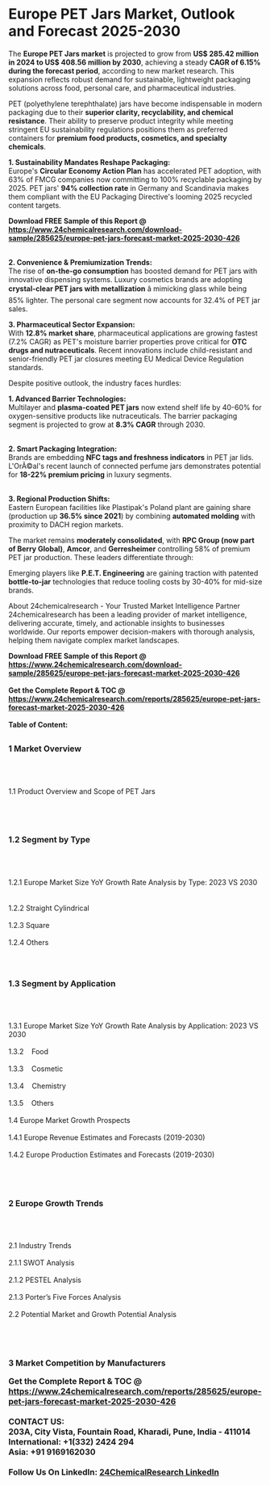 <h1>Europe PET Jars Market, Outlook and Forecast 2025-2030</h1><p>The <strong>Europe PET Jars market</strong> is projected to grow from <strong>US$ 285.42 million in 2024 to US$ 408.56 million by 2030</strong>, achieving a steady <strong>CAGR of 6.15% during the forecast period</strong>, according to new market research. This expansion reflects robust demand for sustainable, lightweight packaging solutions across food, personal care, and pharmaceutical industries.</p><p>PET (polyethylene terephthalate) jars have become indispensable in modern packaging due to their <strong>superior clarity, recyclability, and chemical resistance</strong>. Their ability to preserve product integrity while meeting stringent EU sustainability regulations positions them as preferred containers for <strong>premium food products, cosmetics, and specialty chemicals</strong>.</p><p><strong>1. Sustainability Mandates Reshape Packaging:</strong><br>
Europe's <strong>Circular Economy Action Plan</strong> has accelerated PET adoption, with 63% of FMCG companies now committing to 100% recyclable packaging by 2025. PET jars' <strong>94% collection rate</strong> in Germany and Scandinavia makes them compliant with the EU Packaging Directive's looming 2025 recycled content targets.</p><div><b>Download FREE Sample of this Report @ 
            <a href="https://www.24chemicalresearch.com/download-sample/285625/europe-pet-jars-forecast-market-2025-2030-426">
            https://www.24chemicalresearch.com/download-sample/285625/europe-pet-jars-forecast-market-2025-2030-426</a></b></div><br><p><strong>2. Convenience &amp; Premiumization Trends:</strong><br>
The rise of <strong>on-the-go consumption</strong> has boosted demand for PET jars with innovative dispensing systems. Luxury cosmetics brands are adopting <strong>crystal-clear PET jars with metallization</strong> â mimicking glass while being 85% lighter. The personal care segment now accounts for 32.4% of PET jar sales.</p><p><strong>3. Pharmaceutical Sector Expansion:</strong><br>
With <strong>12.8% market share</strong>, pharmaceutical applications are growing fastest (7.2% CAGR) as PET's moisture barrier properties prove critical for <strong>OTC drugs and nutraceuticals</strong>. Recent innovations include child-resistant and senior-friendly PET jar closures meeting EU Medical Device Regulation standards.</p><p>Despite positive outlook, the industry faces hurdles:</p><p><strong>1. Advanced Barrier Technologies:</strong><br>
Multilayer and <strong>plasma-coated PET jars</strong> now extend shelf life by 40-60% for oxygen-sensitive products like nutraceuticals. The barrier packaging segment is projected to grow at <strong>8.3% CAGR</strong> through 2030.<br><br>

<strong>2. Smart Packaging Integration:</strong><br>
Brands are embedding <strong>NFC tags and freshness indicators</strong> in PET jar lids. L'OrÃ©al's recent launch of connected perfume jars demonstrates potential for <strong>18-22% premium pricing</strong> in luxury segments.<br><br>

<strong>3. Regional Production Shifts:</strong><br>
Eastern European facilities like Plastipak's Poland plant are gaining share (production up <strong>36.5% since 2021</strong>) by combining <strong>automated molding</strong> with proximity to DACH region markets.</p><p>The market remains <strong>moderately consolidated</strong>, with <strong>RPC Group (now part of Berry Global)</strong>, <strong>Amcor</strong>, and <strong>Gerresheimer</strong> controlling 58% of premium PET jar production. These leaders differentiate through:</p><p>Emerging players like <strong>P.E.T. Engineering</strong> are gaining traction with patented <strong>bottle-to-jar</strong> technologies that reduce tooling costs by 30-40% for mid-size brands.</p><p>About 24chemicalresearch - Your Trusted Market Intelligence Partner<br>
24chemicalresearch has been a leading provider of market intelligence, delivering accurate, timely, and actionable insights to businesses worldwide. Our reports empower decision-makers with thorough analysis, helping them navigate complex market landscapes.</p><div><b>Download FREE Sample of this Report @ 
            <a href="https://www.24chemicalresearch.com/download-sample/285625/europe-pet-jars-forecast-market-2025-2030-426">
            https://www.24chemicalresearch.com/download-sample/285625/europe-pet-jars-forecast-market-2025-2030-426</a></b></div><br><div><b>Get the Complete Report & TOC @ 
            <a href="https://www.24chemicalresearch.com/reports/285625/europe-pet-jars-forecast-market-2025-2030-426">
            https://www.24chemicalresearch.com/reports/285625/europe-pet-jars-forecast-market-2025-2030-426</a></b></div><br>
            <b>Table of Content:</b><p><h2><span style="font-size:16px"><strong>1 Market Overview&nbsp;&nbsp; &nbsp;</strong></span></h2><br />
<br />
<p>1.1 Product Overview and Scope of PET Jars&nbsp;</p><br />
<br />
<h2><strong><span style="font-size:16px">1.2 Segment by Type&nbsp;&nbsp; &nbsp;</span></strong></h2><br />
<br />
<p>1.2.1 Europe Market Size YoY Growth Rate Analysis by Type: 2023 VS 2030&nbsp;&nbsp; &nbsp;<br /><br />
1.2.2 Straight Cylindrical&nbsp;&nbsp; &nbsp;<br /><br />
1.2.3 Square<br /><br />
1.2.4 Others<br /><br />
<br />
<h2><span style="font-size:16px"><strong>1.3 Segment by Application&nbsp;&nbsp;</strong></span></h2><br />
<br />
<p>1.3.1 Europe Market Size YoY Growth Rate Analysis by Application: 2023 VS 2030&nbsp;&nbsp; &nbsp;<br /><br />
1.3.2&nbsp;&nbsp; &nbsp;Food<br /><br />
1.3.3&nbsp;&nbsp; &nbsp;Cosmetic<br /><br />
1.3.4&nbsp;&nbsp; &nbsp;Chemistry<br /><br />
1.3.5&nbsp;&nbsp; &nbsp;Others<br /><br />
1.4 Europe Market Growth Prospects&nbsp;&nbsp; &nbsp;<br /><br />
1.4.1 Europe Revenue Estimates and Forecasts (2019-2030)&nbsp;&nbsp; &nbsp;<br /><br />
1.4.2 Europe Production Estimates and Forecasts (2019-2030)&nbsp;&nbsp;</p><br />
<br />
<h2><span style="font-size:16px"><strong>2 Europe Growth Trends&nbsp;&nbsp; &nbsp;</strong></span></h2><br />
<br />
<p>2.1 Industry Trends&nbsp;&nbsp; &nbsp;<br /><br />
2.1.1 SWOT Analysis&nbsp;&nbsp; &nbsp;<br /><br />
2.1.2 PESTEL Analysis&nbsp;&nbsp; &nbsp;<br /><br />
2.1.3 Porter&rsquo;s Five Forces Analysis&nbsp;&nbsp; &nbsp;<br /><br />
2.2 Potential Market and Growth Potential Analysis&nbsp;&nbsp; &nbsp;</p><br />
<br />
<h2><span style="font-size:16px"><strong>3 Market Competition by Manufacturers&nbsp;</p><div><b>Get the Complete Report & TOC @ 
            <a href="https://www.24chemicalresearch.com/reports/285625/europe-pet-jars-forecast-market-2025-2030-426">
            https://www.24chemicalresearch.com/reports/285625/europe-pet-jars-forecast-market-2025-2030-426</a></b></div><br><b>CONTACT US:</b><br>
            203A, City Vista, Fountain Road, Kharadi, Pune, India - 411014<br>
            International: +1(332) 2424 294<br>
            Asia: +91 9169162030 <br><br>
            Follow Us On LinkedIn: <a href="https://www.linkedin.com/company/24chemicalresearch/">24ChemicalResearch LinkedIn</a>